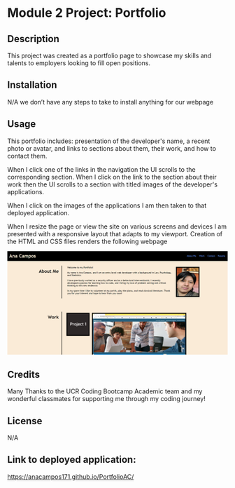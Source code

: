 # Module 2 Project: Portfolio 

## Description

This project was created as a portfolio page to showcase my skills and talents to employers looking to fill open positions.

## Installation

N/A we don’t have any steps to take to install anything for our webpage

## Usage
 This portfolio includes: presentation of the developer's name, a recent photo or avatar, and links to sections about them, their work, and how to contact them.

When I click one of the links in the navigation the UI scrolls to the corresponding section. When I click on the link to the section about their work then the UI scrolls to a section with titled images of the developer's applications.

 When I click on the images of the applications I am then taken to that deployed application.

When I resize the page or view the site on various screens and devices I am presented with a responsive layout that adapts to my viewport.
Creation of the HTML and CSS files renders the following webpage

 ![Alt text](assets/images/profilewebpage.png)
 
## Credits
Many Thanks to the UCR Coding Bootcamp Academic team and my wonderful classmates for supporting me through my coding journey!
## License

N/A
## Link to deployed application: 

 https://anacampos171.github.io/PortfolioAC/
